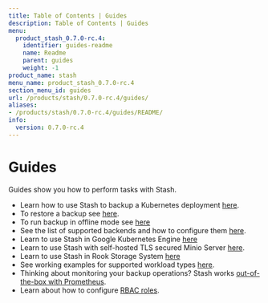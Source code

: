 ```yaml
---
title: Table of Contents | Guides
description: Table of Contents | Guides
menu:
  product_stash_0.7.0-rc.4:
    identifier: guides-readme
    name: Readme
    parent: guides
    weight: -1
product_name: stash
menu_name: product_stash_0.7.0-rc.4
section_menu_id: guides
url: /products/stash/0.7.0-rc.4/guides/
aliases:
- /products/stash/0.7.0-rc.4/guides/README/
info:
  version: 0.7.0-rc.4
---
```


# Guides

Guides show you how to perform tasks with Stash.

- Learn how to use Stash to backup a Kubernetes deployment [here](/products/stash/0.7.0-rc.4/guides/backup).
- To restore a backup see [here](/products/stash/0.7.0-rc.4/guides/restore).
- To run backup in offline mode see [here](/products/stash/0.7.0-rc.4/guides/offline_backup)
- See the list of supported backends and how to configure them [here](/products/stash/0.7.0-rc.4/guides/backends).
- Learn to use Stash in Google Kubernetes Engine [here](/products/stash/0.7.0-rc.4/guides/gke)
- Learn to use Stash with self-hosted TLS secured Minio Server [here](/products/stash/0.7.0-rc.4/guides/minio_server).
- Learn to use Stash in Rook Storage System [here](/products/stash/0.7.0-rc.4/guides/rook)
- See working examples for supported workload types [here](/products/stash/0.7.0-rc.4/guides/workloads).
- Thinking about monitoring your backup operations? Stash works [out-of-the-box with Prometheus](/products/stash/0.7.0-rc.4/guides/monitoring).
- Learn about how to configure [RBAC roles](/products/stash/0.7.0-rc.4/guides/rbac).
